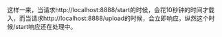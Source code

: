 这样一来，当请求http://localhost:8888/start的时候，会花10秒钟的时间才载入，而当请求http://localhost:8888/upload的时候，会立即响应，纵然这个时候/start响应还在处理中。
